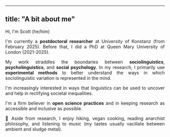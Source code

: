   
---
title: "A bit about me"
---

Hi, I'm Scott (he/him) 

<div style="text-align: justify;">

I'm currently a **postdoctoral researcher** at University of Konstanz (from February 2025). Before that, I did a PhD at Queen Mary University of London (2021-2025).

My work straddles the boundaries between **sociolinguistics**, **psycholinguistics**, and **social psychology**. In my research, I primarily use **experimental methods** to better understand the ways in which sociolinguistic variation is represented in the mind. 

I'm increasingly interested in ways that linguistics can be used to uncover and help in rectifying societal inequalities.

I'm a firm believer in **open science practices** and in keeping research as accessible and inclusive as possible.

🌱 Aside from research, I enjoy hiking, vegan cooking, reading anarchist philosophy, and listening to music (my tastes usually vacillate between ambient and sludge metal).  

</div>
